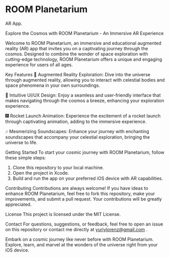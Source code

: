 # ROOM Planetarium
AR App.

Explore the Cosmos with ROOM Planetarium - An Immersive AR Experience

Welcome to ROOM Planetarium, an immersive and educational augmented reality (AR) app that invites you on a captivating journey through the cosmos. Designed to combine the wonder of space exploration with cutting-edge technology, ROOM Planetarium offers a unique and engaging experience for users of all ages.

Key Features
🌌 Augmented Reality Exploration: Dive into the universe through augmented reality, allowing you to interact with celestial bodies and space phenomena in your own surroundings.

🚀 Intuitive UI/UX Design: Enjoy a seamless and user-friendly interface that makes navigating through the cosmos a breeze, enhancing your exploration experience.

🎆 Rocket Launch Animation: Experience the excitement of a rocket launch through captivating animation, adding to the immersive experience.

🎶 Mesmerizing Soundscapes: Enhance your journey with enchanting soundscapes that accompany your celestial exploration, bringing the universe to life.

Getting Started
To start your cosmic journey with ROOM Planetarium, follow these simple steps:

1. Clone this repository to your local machine.
2. Open the project in Xcode.
3. Build and run the app on your preferred iOS device with AR capabilities.

Contributing
Contributions are always welcome! If you have ideas to enhance ROOM Planetarium, feel free to fork this repository, make your improvements, and submit a pull request. Your contributions will be greatly appreciated.

License
This project is licensed under the MIT License.

Contact
For questions, suggestions, or feedback, feel free to open an issue on this repository or contact me directly at yuriylorenz@gmail.com .

Embark on a cosmic journey like never before with ROOM Planetarium. Explore, learn, and marvel at the wonders of the universe right from your iOS device.
